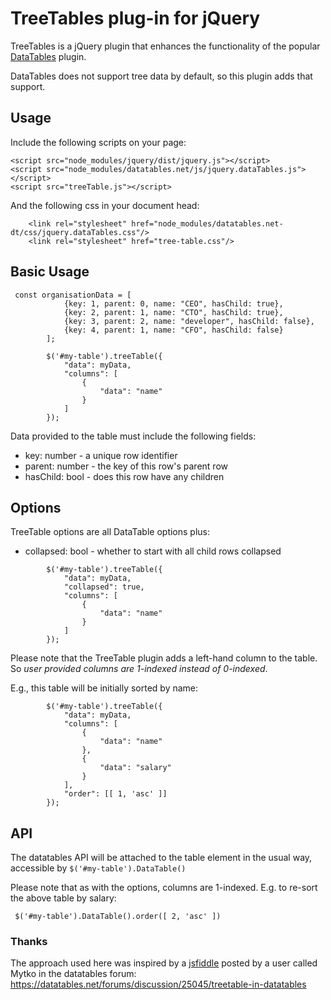 # TreeTables plug-in for jQuery
TreeTables is a jQuery plugin that enhances the functionality of the
popular [DataTables](https://github.com/DataTables/DataTables) plugin.

DataTables does not support tree data by default, so this plugin adds
that support.

## Usage

Include the following scripts on your page:

```
<script src="node_modules/jquery/dist/jquery.js"></script>
<script src="node_modules/datatables.net/js/jquery.dataTables.js"></script>
<script src="treeTable.js"></script>
```

And the following css in your document head:
```
    <link rel="stylesheet" href="node_modules/datatables.net-dt/css/jquery.dataTables.css"/>
    <link rel="stylesheet" href="tree-table.css"/>
```

## Basic Usage

```
 const organisationData = [
            {key: 1, parent: 0, name: "CEO", hasChild: true},
            {key: 2, parent: 1, name: "CTO", hasChild: true},
            {key: 3, parent: 2, name: "developer", hasChild: false},
            {key: 4, parent: 1, name: "CFO", hasChild: false}
        ];

        $('#my-table').treeTable({
            "data": myData,
            "columns": [
                {
                    "data": "name"
                }
            ]
        });
```

Data provided to the table must include the following fields:
* key: number - a unique row identifier
* parent: number - the key of this row's parent row
* hasChild: bool - does this row have any children

## Options
TreeTable options are all DataTable options plus:
* collapsed: bool - whether to start with all child rows collapsed

```
        $('#my-table').treeTable({
            "data": myData,
            "collapsed": true,
            "columns": [
                {
                    "data": "name"
                }
            ]
        });
```

Please note that the TreeTable plugin adds a left-hand column to the table.
So *user provided columns are 1-indexed instead of 0-indexed*.

E.g., this table will be initially sorted by name:


```
        $('#my-table').treeTable({
            "data": myData,
            "columns": [
                {
                    "data": "name"
                },
                {
                    "data": "salary"
                }
            ],
            "order": [[ 1, 'asc' ]]
        });
```


## API
The datatables API will be attached to the table element in the usual way,
accessible by ```$('#my-table').DataTable()```

Please note that as with the options, columns are 1-indexed. E.g. to re-sort the
above table by salary:

```
 $('#my-table').DataTable().order([ 2, 'asc' ])
 ```

### Thanks
The approach used here was inspired by a [jsfiddle](http://jsfiddle.net/hcke44hy/8)
posted by a user called Mytko in the datatables forum:
https://datatables.net/forums/discussion/25045/treetable-in-datatables
